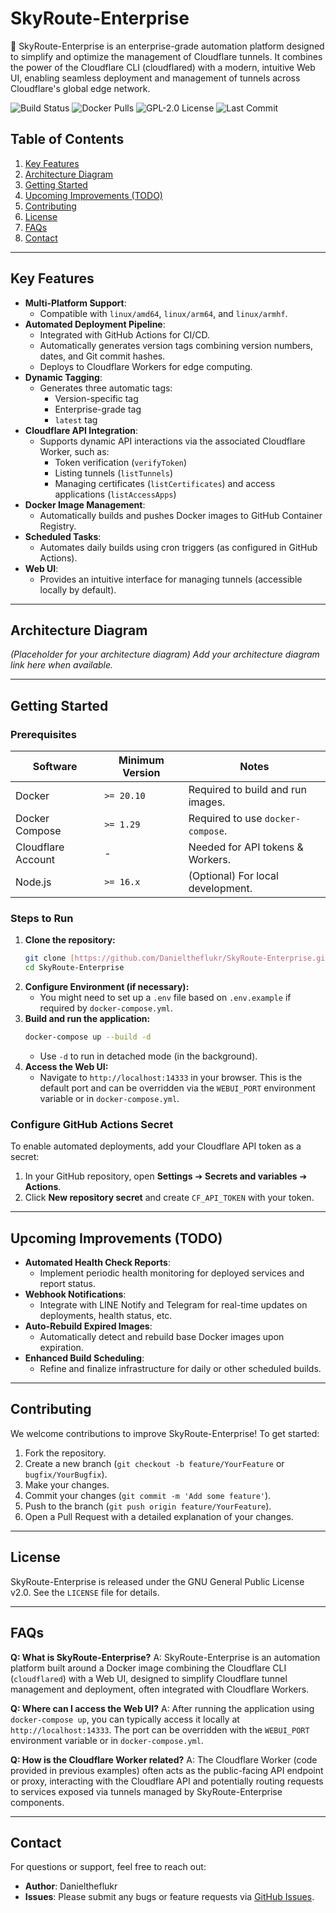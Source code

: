 # SkyRoute-Enterprise

🚀 SkyRoute-Enterprise is an enterprise-grade automation platform designed to simplify and optimize the management of Cloudflare tunnels. It combines the power of the Cloudflare CLI (cloudflared) with a modern, intuitive Web UI, enabling seamless deployment and management of tunnels across Cloudflare's global edge network.

![Build Status](https://img.shields.io/github/actions/workflow/status/Danieltheflukr/SkyRoute-Enterprise/main.yml?branch=main)
![Docker Pulls](https://img.shields.io/docker/pulls/Danieltheflukr/skyroute-enterprise)
![GPL-2.0 License](https://img.shields.io/github/license/Danieltheflukr/SkyRoute-Enterprise)
![Last Commit](https://img.shields.io/github/last-commit/Danieltheflukr/SkyRoute-Enterprise)

## Table of Contents

1.  [Key Features](#key-features)
2.  [Architecture Diagram](#architecture-diagram)
3.  [Getting Started](#getting-started)
4.  [Upcoming Improvements (TODO)](#upcoming-improvements-todo)
5.  [Contributing](#contributing)
6.  [License](#license)
7.  [FAQs](#faqs)
8.  [Contact](#contact)

---

## Key Features

* **Multi-Platform Support**:
    * Compatible with `linux/amd64`, `linux/arm64`, and `linux/armhf`.
* **Automated Deployment Pipeline**:
    * Integrated with GitHub Actions for CI/CD.
    * Automatically generates version tags combining version numbers, dates, and Git commit hashes.
    * Deploys to Cloudflare Workers for edge computing.
* **Dynamic Tagging**:
    * Generates three automatic tags:
        * Version-specific tag
        * Enterprise-grade tag
        * `latest` tag
* **Cloudflare API Integration**:
    * Supports dynamic API interactions via the associated Cloudflare Worker, such as:
        * Token verification (`verifyToken`)
        * Listing tunnels (`listTunnels`)
        * Managing certificates (`listCertificates`) and access applications (`listAccessApps`)
* **Docker Image Management**:
    * Automatically builds and pushes Docker images to GitHub Container Registry.
* **Scheduled Tasks**:
    * Automates daily builds using cron triggers (as configured in GitHub Actions).
* **Web UI**:
    * Provides an intuitive interface for managing tunnels (accessible locally by default).

---

## Architecture Diagram

*(Placeholder for your architecture diagram)*
*Add your architecture diagram link here when available.*

---

## Getting Started

### Prerequisites

| Software         | Minimum Version | Notes                             |
|------------------|-----------------|-----------------------------------|
| Docker           | `>= 20.10`      | Required to build and run images. |
| Docker Compose   | `>= 1.29`       | Required to use `docker-compose`. |
| Cloudflare Account | -               | Needed for API tokens & Workers.  |
| Node.js          | `>= 16.x`       | (Optional) For local development. |

### Steps to Run

1.  **Clone the repository:**
    ```bash
    git clone [https://github.com/Danieltheflukr/SkyRoute-Enterprise.git](https://github.com/Danieltheflukr/SkyRoute-Enterprise.git)
    cd SkyRoute-Enterprise
    ```
2.  **Configure Environment (if necessary):**
    * You might need to set up a `.env` file based on `.env.example` if required by `docker-compose.yml`.
3.  **Build and run the application:**
    ```bash
    docker-compose up --build -d
    ```
    * Use `-d` to run in detached mode (in the background).
4.  **Access the Web UI:**
    * Navigate to `http://localhost:14333` in your browser. This is the default port and can be overridden via the `WEBUI_PORT` environment variable or in `docker-compose.yml`.

### Configure GitHub Actions Secret

To enable automated deployments, add your Cloudflare API token as a secret:

1.  In your GitHub repository, open **Settings** ➔ **Secrets and variables** ➔ **Actions**.
2.  Click **New repository secret** and create `CF_API_TOKEN` with your token.

---

## Upcoming Improvements (TODO)

* **Automated Health Check Reports**:
    * Implement periodic health monitoring for deployed services and report status.
* **Webhook Notifications**:
    * Integrate with LINE Notify and Telegram for real-time updates on deployments, health status, etc.
* **Auto-Rebuild Expired Images**:
    * Automatically detect and rebuild base Docker images upon expiration.
* **Enhanced Build Scheduling**:
    * Refine and finalize infrastructure for daily or other scheduled builds.

---

## Contributing

We welcome contributions to improve SkyRoute-Enterprise! To get started:

1.  Fork the repository.
2.  Create a new branch (`git checkout -b feature/YourFeature` or `bugfix/YourBugfix`).
3.  Make your changes.
4.  Commit your changes (`git commit -m 'Add some feature'`).
5.  Push to the branch (`git push origin feature/YourFeature`).
6.  Open a Pull Request with a detailed explanation of your changes.

---

## License

SkyRoute-Enterprise is released under the GNU General Public License v2.0. See the `LICENSE` file for details.

---

## FAQs

**Q: What is SkyRoute-Enterprise?**
A: SkyRoute-Enterprise is an automation platform built around a Docker image combining the Cloudflare CLI (`cloudflared`) with a Web UI, designed to simplify Cloudflare tunnel management and deployment, often integrated with Cloudflare Workers.

**Q: Where can I access the Web UI?**
A: After running the application using `docker-compose up`, you can typically access it locally at `http://localhost:14333`. The port can be overridden with the `WEBUI_PORT` environment variable or in `docker-compose.yml`.

**Q: How is the Cloudflare Worker related?**
A: The Cloudflare Worker (code provided in previous examples) often acts as the public-facing API endpoint or proxy, interacting with the Cloudflare API and potentially routing requests to services exposed via tunnels managed by SkyRoute-Enterprise components.

---

## Contact

For questions or support, feel free to reach out:

* **Author**: Danieltheflukr
* **Issues**: Please submit any bugs or feature requests via [GitHub Issues](https://github.com/Danieltheflukr/SkyRoute-Enterprise/issues).